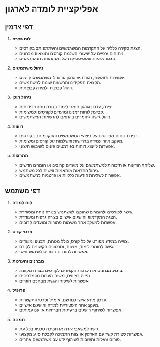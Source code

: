 # אפליקציית לומדה לארגון

## דפי אדמין

1. **לוח בקרה**
   - הצגת סקירה כללית על התקדמות המשתמשים והשתתפותם בקורסים.
   - ניתוחים גרפיים על שיעורי השלמת קורסים ותוצאות מבחנים.
   - הצגת מגמות וסטטיסטיקות על השתתפות המשתמשים.

2. **ניהול משתמשים**
   - אפשרות להוספה, הסרה או עדכון פרופילי משתמשים קיימים.
   - הקצאת תפקידים והרשאות שונות למשתמשים.
   - ניהול קבוצות ולמידה קבוצתית.

3. **ניהול תוכן**
   - יצירה, עדכון וארגון חומרי לימוד בצורה נוחה וידידותית.
   - קביעת לוחות זמנים ומועדים לקורסים ולמשימות.
   - ניהול גישה לחומרים בהתאם להרשאות המשתמשים.

4. **דוחות**
   - יצירת דוחות מפורטים על ביצועי המשתמשים והתקדמותם בקורסים.
   - מעקב אחר עמידה בדרישות והשלמות של קורסים ומשימות.
   - אפשרות לייצוא דוחות בפורמטים שונים לשימוש חיצוני.

5. **התראות**
   - שליחת הודעות או תזכורות למשתמשים על מועדים קרובים או חומרים חדשים.
   - ניהול התראות מותאמות אישית לכל משתמש.
   - אפשרות לשליחת הודעות כלליות או פרטניות למשתמשים.

## דפי משתמש

1. **לוח למידה**
   - גישה לקורסים ולחומרים שהוקצו למשתמש בצורה נוחה ומסודרת.
   - הצגת התקדמות והישגים אישיים בצורה גרפית ומעודדת.
   - אפשרות למעקב אחר משימות פתוחות ומועדים קרובים.

2. **פרטי קורס**
   - צפייה במידע מפורט על כל קורס, כולל מטרות, תכנים ומועדים.
   - גישה לחומרי לימוד, מצגות, וסרטונים הקשורים לקורס.
   - אפשרות להורדת חומרים לשימוש אישי.

3. **מבחנים והערכות**
   - ביצוע מבחנים או הערכות הקשורים לקורסים בצורה מקוונת.
   - צפייה בציונים, משוב והערות מהמדריכים.
   - אפשרות לשיפור והגשת מבחנים חוזרים.

4. **פרופיל**
   - עדכון מידע אישי כמו שם, אימייל ופרטי התקשרות.
   - מעקב אחר היסטוריית למידה והישגים אישיים.
   - אפשרות לשיתוף הישגים ברשתות חברתיות או עם עמיתים.

5. **תמיכה**
   - גישה למשאבי עזרה או תמיכה טכנית בכל עת.
   - אפשרות ליצירת קשר עם האדמין או צוות התמיכה לקבלת סיוע מקצועי.
   - פורום שאלות ותשובות לשיתוף ידע עם משתמשים אחרים.